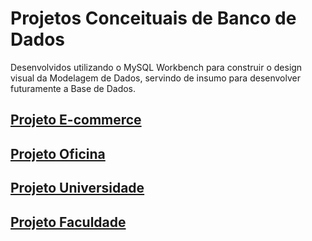 # Projetos Conceituais de Banco de Dados 

Desenvolvidos utilizando o MySQL Workbench para construir o design visual da Modelagem de Dados, servindo de insumo para desenvolver futuramente a Base de Dados.

## [Projeto E-commerce](https://github.com/monyzeweber/SQL-Database-EER/tree/main/Projetos%20-%20Modelagem%20de%20dados/E-commerce)

## [Projeto Oficina](https://github.com/monyzeweber/SQL-Database-EER/tree/main/Projetos%20-%20Modelagem%20de%20dados/Oficina)

## [Projeto Universidade](https://github.com/monyzeweber/SQL-Database-EER/tree/main/Projetos%20-%20Modelagem%20de%20dados/Universidade)

## [Projeto Faculdade](https://github.com/monyzeweber/SQL-Database-EER/tree/main/Projetos%20-%20Modelagem%20de%20dados/Escola)